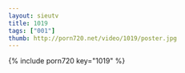 ```yaml
--- 
layout: sieutv
title: 1019
tags: ["001"]
thumb: http://porn720.net/video/1019/poster.jpg
---
```

{% include porn720 key="1019" %} 
